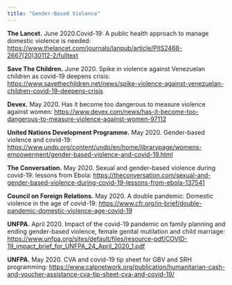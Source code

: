 ```yaml
---
title: "Gender-Based Violence"
---
```


**The Lancet.**  June 2020.Covid-19: A public health approach to manage domestic violence is needed: https://www.thelancet.com/journals/lanpub/article/PIIS2468-2667(20)30112-2/fulltext

**Save The Children.**  June 2020. Spike in violence against Venezuelan children as covid-19 deepens crisis: https://www.savethechildren.net/news/spike-violence-against-venezuelan-children-covid-19-deepens-crisis

**Devex.**  May 2020. Has it become too dangerous to measure violence against women: https://www.devex.com/news/has-it-become-too-dangerous-to-measure-violence-against-women-97112

**United Nations Development Programme.**  May 2020. Gender-based violence and covid-19: https://www.undp.org/content/undp/en/home/librarypage/womens-empowerment/gender-based-violence-and-covid-19.html

**The Conversation.**  May 2020. Sexual and gender-based violence during covid-19: lessons from Ebola: https://theconversation.com/sexual-and-gender-based-violence-during-covid-19-lessons-from-ebola-137541

**Council on Foreign Relations.**  May 2020. A double pandemic: Domestic violence in the age of covid-19: https://www.cfr.org/in-brief/double-pandemic-domestic-violence-age-covid-19

**UNFPA.**  April 2020. Impact of the covid-19 pandemic on family planning and ending gender-based violence, female genital mutilation and child marriage: https://www.unfpa.org/sites/default/files/resource-pdf/COVID-19_impact_brief_for_UNFPA_24_April_2020_1.pdf

**UNFPA.**  May 2020. CVA and covid-19 tip sheet for GBV and SRH programming: https://www.calpnetwork.org/publication/humanitarian-cash-and-voucher-assistance-cva-tip-sheet-cva-and-covid-19/
